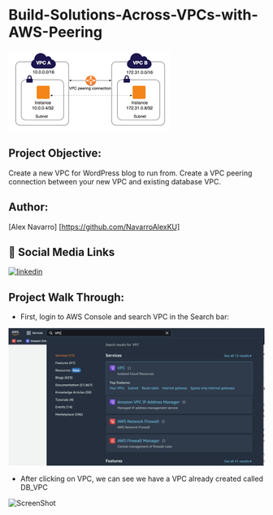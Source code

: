 # Build-Solutions-Across-VPCs-with-AWS-Peering

![ScreenShot](https://github.com/NavarroAlexKU/Build-Solutions-Across-VPCs-with-AWS-Peering/blob/main/VPC%20Peering.png)

## Project Objective:
Create a new VPC for WordPress blog to run from. Create a VPC peering connection between your new VPC and existing database VPC.

## Author:
[Alex Navarro]
[https://github.com/NavarroAlexKU]

## 🔗 Social Media Links
[![linkedin](https://img.shields.io/badge/linkedin-0A66C2?style=for-the-badge&logo=linkedin&logoColor=white)](https://www.linkedin.com/in/alexnavarro2/)

## Project Walk Through:

* First, login to AWS Console and search VPC in the Search bar:

![ScreenShot](https://github.com/NavarroAlexKU/Build-Solutions-Across-VPCs-with-AWS-Peering/blob/main/Screenshot%202022-11-22%20at%2010.07.21%20AM.png)

* After clicking on VPC, we can see we have a VPC already created called DB_VPC

![ScreenShot]()
